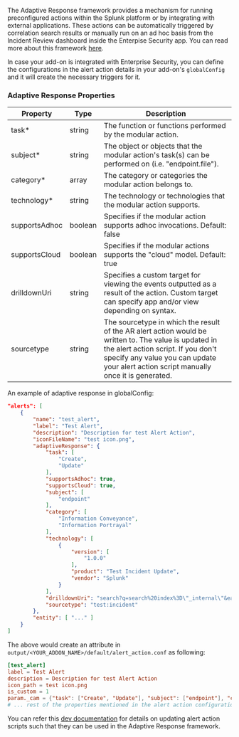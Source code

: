 The Adaptive Response framework provides a mechanism for running preconfigured actions
within the Splunk platform or by integrating with external applications.
These actions can be automatically triggered by correlation search results or manually
run on an ad hoc basis from the Incident Review dashboard inside the Enterpise Security app. You can read more about this framework [here](https://docs.splunk.com/Documentation/ES/latest/Admin/Setupadaptiveresponse).

In case your add-on is integrated with Enterprise Security, you can define the configurations in
the alert action details in your add-on's `globalConfig` and it will create the necessary triggers for it.

### Adaptive Response Properties

| Property                                                                  | Type   | Description                                                                                            |
|---------------------------------------------------------------------------|--------|--------------------------------------------------------------------------------------------------------|
| task<span class="required-asterisk">\*</span>    | string | The function or functions performed by the modular action.|
| subject<span class="required-asterisk">\*</span>    | string | The object or objects that the modular action's task(s) can be performed on (i.e. "endpoint.file"). |
| category<span class="required-asterisk">\*</span>    | array | The category or categories the modular action belongs to. |
| technology<span class="required-asterisk">\*</span>    | string | The technology or technologies that the modular action supports. |
| supportsAdhoc    | boolean | Specifies if the modular action supports adhoc invocations. Default: false |
| supportsCloud    | boolean | Specifies if the modular actions supports the "cloud" model. Default: true |
| drilldownUri    | string | Specifies a custom target for viewing the events outputted as a result of the action. Custom target can specify app and/or view depending on syntax. |
| sourcetype    | string | The sourcetype in which the result of the AR alert action would be written to. The value is updated in the alert action script. If you don't specify any value you can update your alert action script manually once it is generated. |

An example of adaptive response in globalConfig:

```json
"alerts": [
    {
        "name": "test_alert",
        "label": "Test Alert",
        "description": "Description for test Alert Action",
        "iconFileName": "test icon.png",
        "adaptiveResponse": {
            "task": [
                "Create",
                "Update"
            ],
            "supportsAdhoc": true,
            "supportsCloud": true,
            "subject": [
                "endpoint"
            ],
            "category": [
                "Information Conveyance",
                "Information Portrayal"
            ],
            "technology": [
                {
                    "version": [
                        "1.0.0"
                    ],
                    "product": "Test Incident Update",
                    "vendor": "Splunk"
                }
            ],
            "drilldownUri": "search?q=search%20index%3D\"_internal\"&earliest=0&latest=",
            "sourcetype": "test:incident"
        },
        "entity": [ "..." ]
    }
]
```

The above would create an attribute in `output/<YOUR_ADDON_NAME>/default/alert_action.conf` as following:

```conf
[test_alert]
label = Test Alert
description = Description for test Alert Action
icon_path = test icon.png
is_custom = 1
param._cam = {"task": ["Create", "Update"], "subject": ["endpoint"], "category": ["Information Conveyance", "Information Portrayal"], "technology": [{"version": ["1.0.0"], "product": "Test Incident Update", "vendor": "Splunk"}], "supports_adhoc": true, "supports_cloud": true, "drilldown_uri": "search?q=search%20index%3D\"_internal\"&earliest=0&latest="}
# ... rest of the properties mentioned in the alert action configuration
```

You can refer this [dev documentation](https://dev.splunk.com/enterprise/docs/devtools/enterprisesecurity/adaptiveresponseframework) for details on updating alert action scripts such that they can be used in the Adaptive Response framework.
